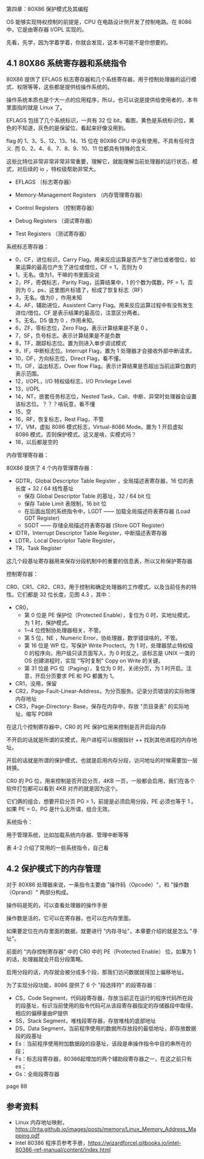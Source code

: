 
第四章：80X86 保护模式及其编程

OS 能够实现特权控制的前提是，CPU 在电路设计侧开发了控制电路。在 8086 中，它是由寄存器 I/OPL 实现的。

先看，先学，因为学着学着，你就会发现，这本书可能不是你想要的。

## 4.1 80X86 系统寄存器和系统指令

80X86 提供了 EFLAGS 标志寄存器和几个系统寄存器，用于控制处理器的运行模式、权限等等，这些都是提供给操作系统的。

操作系统本质也是个大一点的应用程序，所以，也可以说是提供给使用者的，本书里面指的就是 Linux 了。

EFLAGS 包括了几个系统标识，一共有 32 位 bit，看图，黄色是系统标识位，黄色的不知道，灰色的是保留位，看起来好像没用到。

flag 的 1、3、5、12、13、14、15 位在 80X86 CPU 中没有使用，不具有任何含义. 而 0、2、4、6、7、8、9、10、11 位都具有特殊的含义.

这些比特位非常非常非常非常重要，理解它，就能理解当前处理器的运行状态，模式，对后续的 io ，特权级帮助非常大。

- EFLAGS （标志寄存器）

- Memory-Management Registers （内存管理寄存器）

- Control Registers （控制寄存器）

- Debug Registers （调试寄存器）

- Test Registers （测试寄存器）

系统标志寄存器：

- 0，CF，进位标识，Carry Flag。用来反应运算是否产生了进位或者借位，如果运算的最高位产生了进位或借位，CF = 1，否则为 0 
- 1，无名。值为1，干嘛的书里面没说
- 2，PF，奇偶标志，Parity Flag，运算结果中，1 的个数为偶数，PF = 1，否则为 0 。ps，这里图片标错了，标成了恢复标志（RF）
- 3，无名。值为0 ，作用未知
- 4，AF，辅助进位，Assistent Carry Flag。用来反应运算过程中有没有发生进位/借位。CF 是表示结果的最高位，注意区分两者。
- 5，无名。D5 值为 0 ，作用未知。
- 6，ZF，零标志位，Zero Flag，表示计算结果是不是 0 。
- 7，SF，负号标志。表示计算结果是不是负数
- 8，TF，跟踪标志位。置为则进入单步调试模式
- 9，IF，中断标志位。Interrupt Flag，置为 1 处理器才会接收外部中断请求。
- 10，DF，方向标志位，Direct Flag，看不懂。
- 11，OF，溢出标志，Over flow Flag。表示计算结果是否超出当前运算位数的表示范围。
- 12，I/OPL，I/O 特权级标志，I/O Privilege Level
- 13，I/OPL
- 14，NT，嵌套任务标志位，Nested Task，Call、中断、异常时处理器会设置该标志位。？？？啥玩意，看不懂
- 15，空
- 16，RF，恢复标志，Rest Flag，不管
- 17，VM，虚拟 8086 模式标志，Virtual-8086 Mode。置为 1 开启虚拟 8086 模式，否则保护模式。这又是啥，实模式吗？
- 18，以后都是空的

内存管理寄存器：

80X86 提供了 4 个内存管理寄存器：

- GDTR，Global Descriptor Table Register ，全局描述表寄存器，16 位的表长度 + 32 / 64 线性基址
  - 保存 Global Descriptor Table 的基址，32 / 64 bit 位
  - 保存 Table Limit 表限制，16 bit 位
  - 在后面出现的系统指令中，LGDT —— 加载全局描述符表寄存器 (Load GDT Register)
  - SGDT —— 存储全局描述符表寄存器 (Store GDT Register)
- IDTR，Interrupt Descriptor Table Register，中断描述表寄存器
- LDTR，Local Descriptor Table Register，
- TR，Task Register

这几个段基址寄存器用来保存分段机制中的重要的信息表，所以又称保护寄存器

控制寄存器：

CR0、CR1、CR2、CR3，用于控制和确定处理器的工作模式，以及当前任务的特性。它们都是 32 位长度，见图 4.3 ，其中：

- CR0，
  - 第 0 位是 PE 保护位（Protected Enable），复位为 0 时，实地址模式，为 1 时，保护模式。
  - 1~4 位控制协处理器相关，不管。
  - 第 5 位，NE ，Numeric Error，协处理器，数学错误啥的，不管。
  - 第 16 位是 WP 位，写保护 Write Proctect。为 1 时，处理器禁止特权级 0 的程序向，用户级只读页面写入，为 0 时反之。该标志是 UNIX 一类的 OS 创建进程时，实现 "写时复制" Copy on Write 的关键。
  - 第 31 位是 PG 位（Paging），复位为 0 时，关闭分页，为 1 时开启。注意，开启分页要求 PE 和 PG 都置为 1。
- CR1，没用，保留
- CR2，Page-Fault-Linear-Address，为分页服务。记录分页错误的实际物理内存地址
- CR3，Page-Directory- Base，保存在内存中，存放 "页目录表" 的实际地址，缩写 PDBR

在这几个控制寄存器中，CR0 的 PE 保护位用来控制是否开启段内存

不开启的话就是所谓的实模式，用户进程可以根据指针 ++ 找到其他进程的内存地址。

开启的话就是所谓的保护模式，也就是启用内存分段，访问地址的时候需要加一层转换。

CR0 的 PG 位，用来控制是否开启分页，4KB 一页，一般都会启用，我们在各个软件打包都可以看到 4KB 对齐的就是因为这个。

它们俩的组合，想要开启分页 PG = 1，前提是必须启用分段，PE 必须也等于 1 。如果 PE = 0，PG 是什么无所谓，组合无效。

系统指令：

用于管理系统，比如加载系统内存器、管理中断等等

表 4-2 介绍了常用的一些系统指令，自己看

## 4.2 保护模式下的内存管理

对于 80X86 处理器来说，一条指令主要由 "操作码（Opcode）"，和 "操作数（Oprand）" 两部分构成。

操作码是死的，可以查看处理器的操作手册

操作数是活的，它可以在寄存器，也可以在内存里面。

如果要定位在内存里面的数据，就要进行 "内存寻址"，本章要介绍的就是怎么 "寻址"。

前面的 "内存控制寄存器" 中的 CR0 中的 PE（Protected Enable） 位，如果为 1 的话，处理器就会开启分段策略。

启用分段的话，内存就会被分成多个段，那我们访问数据就得加上偏移地址。

为了实现分段功能，8086 提供了 6 个 "段选择符" 的段寄存器：

- CS，Code Segment，代码段寄存器，存放当前正在运行的程序代码所在段的段基址，标识当前使用的指令代码可从该段寄存器指定的存储器段中取得，相应的偏移量由IP提供
- SS，Stack Segment，堆栈段寄存器，存放堆栈的底部地址
- DS，Data Segment，当前程序使用的数据所存放段的最低地址，即存放数据段的段基址
- Es：当前程序使用附加数据段的段基址，该段是串操作指令中目的串所在的段；
- Fs：标志段寄存器，80386起增加的两个辅助段寄存器之一，在这之前只有es；
- Gs：全局段寄存器

page 88

## 参考资料

- Linux 内存地址映射，https://lrita.github.io/images/posts/memory/Linux_Memory_Address_Mapping.pdf
- Intel 80386 程序员参考手册，https://wizardforcel.gitbooks.io/intel-80386-ref-manual/content/index.html